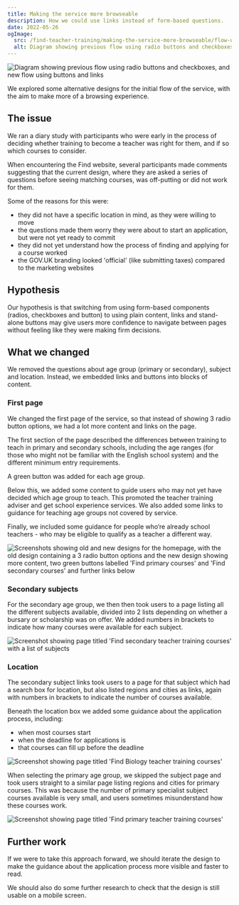 ```yaml
---
title: Making the service more browseable
description: How we could use links instead of form-based questions.
date: 2022-05-26
ogImage:
  src: /find-teacher-training/making-the-service-more-browseable/flow-update.png
  alt: Diagram showing previous flow using radio buttons and checkboxes, and new flow using buttons and links
---
```


![Diagram showing previous flow using radio buttons and checkboxes, and new flow using buttons and links](flow-update.png "")

We explored some alternative designs for the initial flow of the service, with the aim to make more of a browsing experience.

## The issue

We ran a diary study with participants who were early in the process of deciding whether training to become a teacher was right for them, and if so which courses to consider.

When encountering the Find website, several participants made comments suggesting that the current design, where they are asked a series of questions before seeing matching courses, was off-putting or did not work for them.

Some of the reasons for this were:

* they did not have a specific location in mind, as they were willing to move
* the questions made them worry they were about to start an application, but were not yet ready to commit
* they did not yet understand how the process of finding and applying for a course worked
* the GOV.UK branding looked 'official' (like submitting taxes) compared to the marketing websites

## Hypothesis

Our hypothesis is that switching from using form-based components (radios, checkboxes and button) to using plain content, links and stand-alone buttons may give users more confidence to navigate between pages without feeling like they were making firm decisions.

## What we changed

We removed the questions about age group (primary or secondary), subject and location. Instead, we embedded links and buttons into blocks of content.

### First page

We changed the first page of the service, so that instead of showing 3 radio button options, we had a lot more content and links on the page.

The first section of the page described the differences between training to teach in primary and secondary schools, including the age ranges (for those who might not be familiar with the English school system) and the different minimum entry requirements.

A green button was added for each age group.

Below this, we added some content to guide users who may not yet have decided which age group to teach. This promoted the teacher training adviser and get school experience services. We also added some links to guidance for teaching age groups not covered by service.

Finally, we included some guidance for people who‘re already school teachers - who may be eligible to qualify as a teacher a different way.

![Screenshots showing old and new designs for the homepage, with the old design containing a 3 radio button options and the new design showing more content, two green buttons labelled 'Find primary courses' and 'Find secondary courses' and further links below](find-before-and-after.png "Existing first page compared with the prototype new one")

### Secondary subjects

For the secondary age group, we then then took users to a page listing all the different subjects available, divided into 2 lists depending on whether a bursary or scholarship was on offer. We added numbers in brackets to indicate how many courses were available for each subject.

![Screenshot showing page titled 'Find secondary teacher training courses' with a list of subjects](find-secondary-courses.png "Prototype new secondary courses page")

### Location

The secondary subject links took users to a page for that subject which had a search box for location, but also listed regions and cities as links, again with numbers in brackets to indicate the number of courses available.

Beneath the location box we added some guidance about the application process, including:

* when most courses start
* when the deadline for applications is
* that courses can fill up before the deadline

![Screenshot showing page titled 'Find Biology teacher training courses'](secondary-subject.png "Prototype new secondary subject page")

When selecting the primary age group, we skipped the subject page and took users straight to a similar page listing regions and cities for primary courses. This was because the number of primary specialist subject courses available is very small, and users sometimes misunderstand how these courses work.

![Screenshot showing page titled 'Find primary teacher training courses'](primary.png "Prototype new primary courses page")

## Further work

If we were to take this approach forward, we should iterate the design to make the guidance about the application process more visible and faster to read.

We should also do some further research to check that the design is still usable on a mobile screen.
